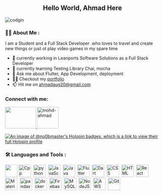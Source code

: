 <h2 align="center">Hello World, Ahmad Here</h2>


<p align="center">

![codgin](https://github.com/No0b-master/No0b-master/assets/62955737/bab6e375-32aa-4be8-aeb5-1ab558fae329)

</p>


### :woman_technologist: About Me :

<p>I am a Student and a Full Stack Developer .who loves to travel and create new things or just ot play video games in my spare time</p>

<ul>
<li>
 🔭 currently working in Leanports Software Solutions as a Full Stack Developer
</li>
<li>
 🌱 currently learning Testing Library Chai, mocha
</li>
<li>
 💬 Ask me about Flutter, App Development, deployment
</li>
<li>👨‍💻 Checkout my <a href="http://www.ahmadmohd.tech">portfolio</a></li>
<li>
📫 Hit me on <a href='mailto:ahmadaug20@gmail.com'/>ahmadaug20@gmail.com</a>
</li>
</ul>
<h3 align="left">Connect with me:</h3>
<p align="left">
<a href="https://www.linkedin.com/in/ahmad-mohd/" target="blank">
<img src="https://cdn.jsdelivr.net/gh/devicons/devicon/icons/linkedin/linkedin-original.svg" height="70" width="100"/>
          
</a>
<a href="https://twitter.com/ahmad_mohd_248" target="blank">
     <img src="https://cdn.jsdelivr.net/gh/devicons/devicon/icons/twitter/twitter-original.svg"  alt="mohd-ahmad" height="70" width="70"/>
</a>
  
         
          
</p>


[![An image of @no0bmaster's Holopin badges, which is a link to view their full Holopin profile](https://holopin.me/no0bmaster)](https://holopin.io/@no0bmaster)


### :hammer_and_wrench: Languages and Tools :
<p align="left">
 <div>
   <img src='https://cdn.jsdelivr.net/gh/devicons/devicon/icons/devicon/devicon-original.svg' width="40" height="40">
   <img src="https://cdn.jsdelivr.net/gh/devicons/devicon/icons/cplusplus/cplusplus-plain.svg" title="Cpp" alt="Cpp" width="40" height="40"/>&nbsp;
   <img src="https://cdn.jsdelivr.net/gh/devicons/devicon/icons/python/python-original-wordmark.svg" title="python" alt="python" width="40" height="40"/>&nbsp;
     <img src="https://cdn.jsdelivr.net/gh/devicons/devicon/icons/javascript/javascript-original.svg" title="JavaScript" alt="JavaScript" width="40"height="40"/>&nbsp;
<img src="https://cdn.jsdelivr.net/gh/devicons/devicon/icons/java/java-original-wordmark.svg" title="Java" alt="Java" width="40" height="40"/>&nbsp;
     <img src="https://cdn.jsdelivr.net/gh/devicons/devicon/icons/flutter/flutter-original.svg" title="Flutter" alt="Flutter" width="40" height="40"/>&nbsp;
      <img src="https://cdn.jsdelivr.net/gh/devicons/devicon/icons/dart/dart-original.svg" title="Dart" alt="Dart" width="40" height="40"/>&nbsp;
   <img src="https://cdn.jsdelivr.net/gh/devicons/devicon/icons/css3/css3-plain-wordmark.svg"  title="CSS3" alt="CSS" width="40" height="40"/>&nbsp;
  <img src="https://cdn.jsdelivr.net/gh/devicons/devicon/icons/html5/html5-original.svg" title="HTML5" alt="HTML" width="40" height="40"/>&nbsp;
    <img src="https://cdn.jsdelivr.net/gh/devicons/devicon/icons/react/react-original-wordmark.svg" title="React" alt="React" width="40" height="40"/>&nbsp;
  <img src="https://cdn.jsdelivr.net/gh/devicons/devicon/icons/materialui/materialui-original.svg" title="Material UI" alt="Material UI" width="40" height="40"/>&nbsp;
        <img src="https://cdn.jsdelivr.net/gh/devicons/devicon/icons/pandas/pandas-original-wordmark.svg" title="pandas" alt="pandas" width="40" height="40"/>&nbsp;
  <img src="https://cdn.jsdelivr.net/gh/devicons/devicon/icons/docker/docker-original-wordmark.svg" title="docker" alt="docker" width="40" height="40"/>&nbsp;
  <img src="https://cdn.jsdelivr.net/gh/devicons/devicon/icons/firebase/firebase-plain-wordmark.svg" title="Firebase" alt="Firebase" width="40" height="40"/>&nbsp;
  <img src="https://cdn.jsdelivr.net/gh/devicons/devicon/icons/mysql/mysql-original-wordmark.svg" title="MySQL"  alt="MySQL" width="40" height="40"/>&nbsp;
  <img src="https://cdn.jsdelivr.net/gh/devicons/devicon/icons/nodejs/nodejs-original-wordmark.svg" title="NodeJS" alt="NodeJS" width="40" height="40"/>&nbsp;
  <img src="https://cdn.jsdelivr.net/gh/devicons/devicon/icons/amazonwebservices/amazonwebservices-plain-wordmark.svg" title="AWS" alt="AWS" width="40" height="40"/>&nbsp;
  <img src="https://cdn.jsdelivr.net/gh/devicons/devicon/icons/git/git-original-wordmark.svg" title="Git" **alt="Git" width="40" height="40"/>
</div>

</p>


